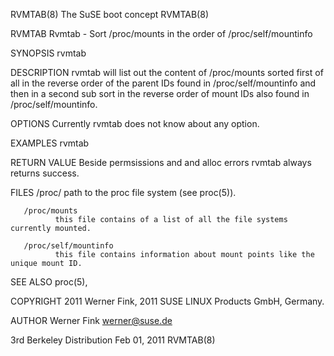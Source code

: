 RVMTAB(8)                                                                                   The SuSE boot concept                                                                                   RVMTAB(8)



RVMTAB
       Rvmtab - Sort /proc/mounts in the order of /proc/self/mountinfo

SYNOPSIS
       rvmtab

DESCRIPTION
       rvmtab  will list out the content of /proc/mounts sorted first of all in the reverse order of the parent IDs found in /proc/self/mountinfo and then in a second sub sort in the reverse order of mount
       IDs also found in /proc/self/mountinfo.

OPTIONS
       Currently rvmtab does not know about any option.

EXAMPLES
       rvmtab

RETURN VALUE
       Beside permsissions and and alloc errors rvmtab always returns success.

FILES
       /proc/ path to the proc file system (see proc(5)).

       /proc/mounts
              this file contains of a list of all the file systems currently mounted.

       /proc/self/mountinfo
              this file contains information about mount points like the unique mount ID.

SEE ALSO
       proc(5),

COPYRIGHT
       2011 Werner Fink, 2011 SUSE LINUX Products GmbH, Germany.

AUTHOR
       Werner Fink <werner@suse.de>



3rd Berkeley Distribution                                                                        Feb 01, 2011                                                                                       RVMTAB(8)
